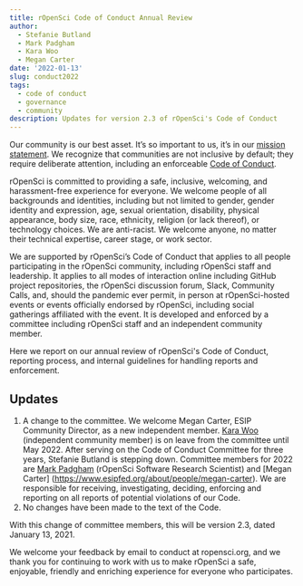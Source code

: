 ```yaml
---
title: rOpenSci Code of Conduct Annual Review
author:
  - Stefanie Butland
  - Mark Padgham
  - Kara Woo
  - Megan Carter
date: '2022-01-13'
slug: conduct2022
tags:
  - code of conduct
  - governance
  - community
description: Updates for version 2.3 of rOpenSci's Code of Conduct
---
```


Our community is our best asset. It’s so important to us, it’s in our [mission statement](https://ropensci.org/about/). We recognize that communities are not inclusive by default; they require deliberate attention, including an enforceable [Code of Conduct](/code-of-conduct). 

rOpenSci is committed to providing a safe, inclusive, welcoming, and harassment-free experience for everyone. We welcome people of all backgrounds and identities, including but not limited to gender, gender identity and expression, age, sexual orientation, disability, physical appearance, body size, race, ethnicity, religion (or lack thereof), or technology choices. We are anti-racist. We welcome anyone, no matter their technical expertise, career stage, or work sector. 

We are supported by rOpenSci’s Code of Conduct that applies to all people participating in the rOpenSci community, including rOpenSci staff and leadership. It applies to all modes of interaction online including GitHub project repositories, the rOpenSci discussion forum, Slack, Community Calls, and, should the pandemic ever permit, in person at rOpenSci-hosted events or events officially endorsed by rOpenSci, including social gatherings affiliated with the event. It is developed and enforced by a committee including rOpenSci staff and an independent community member.

Here we report on our annual review of rOpenSci's Code of Conduct, reporting process, and internal guidelines for handling reports and enforcement. 

## Updates

1. A change to the committee. We welcome Megan Carter, ESIP Community Director, as a new independent member. [Kara Woo](https://karawoo.com/) (independent community member) is on leave from the committee until May 2022. After serving on the Code of Conduct Committee for three years, Stefanie Butland is stepping down. Committee members for 2022 are [Mark Padgham](/author/mark-padgham) (rOpenSci Software Research Scientist) and [Megan Carter] (https://www.esipfed.org/about/people/megan-carter). We are responsible for receiving, investigating, deciding, enforcing and reporting on all reports of potential violations of our Code.
1. No changes have been made to the text of the Code.

With this change of committee members, this will be version 2.3, dated January 13, 2021.

We welcome your feedback by email to conduct at ropensci.org, and we thank you for continuing to work with us to make rOpenSci a safe, enjoyable, friendly and enriching experience for everyone who participates.


